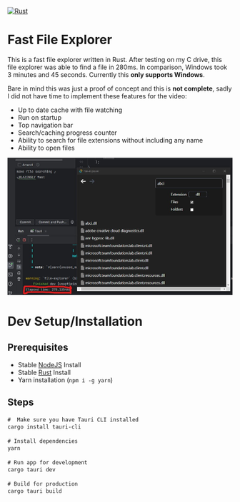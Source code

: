 [![Rust](https://github.com/vicentefelipechile/FileExplorer/actions/workflows/rust.yml/badge.svg)](https://github.com/vicentefelipechile/FileExplorer/actions/workflows/rust.yml)

# Fast File Explorer
This is a fast file explorer written in Rust. After testing on my C drive, this file explorer was able to find a file in 280ms. In comparison, Windows took 3 minutes and 45 seconds. Currently this **only supports Windows**.

Bare in mind this was just a proof of concept and this is **not complete**, sadly I did not have time to implement these features for the video:
- Up to date cache with file watching
- Run on startup
- Top navigation bar
- Search/caching progress counter
- Ability to search for file extensions without including any name
- Ability to open files

![Fast Search Feature](./screenshots/search.jpg)

# Dev Setup/Installation
## Prerequisites
- Stable [NodeJS](https://nodejs.org/) Install
- Stable [Rust](https://www.rust-lang.org/) Install
- Yarn installation (`npm i -g yarn`)

## Steps
```
#  Make sure you have Tauri CLI installed
cargo install tauri-cli

# Install dependencies
yarn

# Run app for development
cargo tauri dev

# Build for production
cargo tauri build
```
